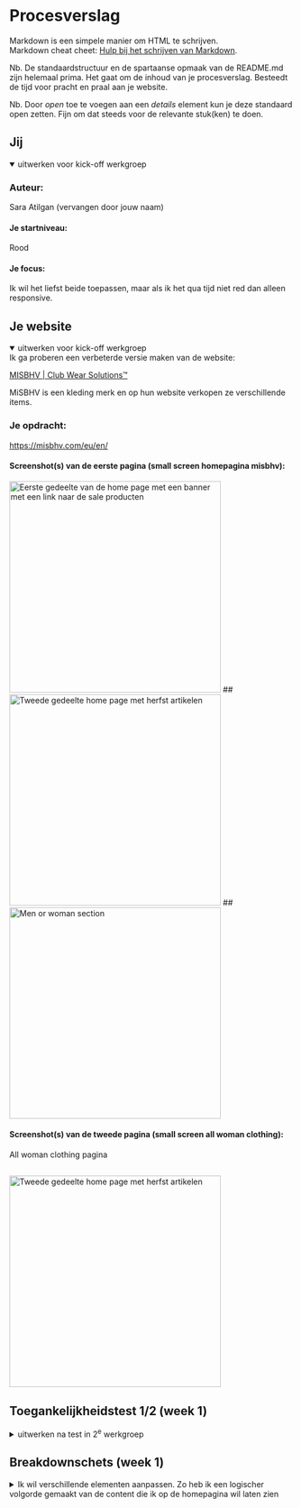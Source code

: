 
# Procesverslag
Markdown is een simpele manier om HTML te schrijven.  
Markdown cheat cheet: [Hulp bij het schrijven van Markdown](https://github.com/adam-p/markdown-here/wiki/Markdown-Cheatsheet).

Nb. De standaardstructuur en de spartaanse opmaak van de README.md zijn helemaal prima. Het gaat om de inhoud van je procesverslag. Besteedt de tijd voor pracht en praal aan je website.

Nb. Door *open* toe te voegen aan een *details* element kun je deze standaard open zetten. Fijn om dat steeds voor de relevante stuk(ken) te doen.





## Jij

<details open>
  <summary>uitwerken voor kick-off werkgroep</summary>

  ### Auteur:
  Sara Atilgan (vervangen door jouw naam)

  #### Je startniveau:
  Rood

  #### Je focus:
  Ik wil het liefst beide toepassen, maar als ik het qua tijd niet red dan alleen responsive.
 
</details>





## Je website

<details open>
  <summary>uitwerken voor kick-off werkgroep</summary>
  Ik ga proberen een verbeterde versie maken van de website: 

[MISBHV | Club Wear Solutions™](https://misbhv.com/eu/en/)

MiSBHV is een kleding merk en op hun website verkopen ze verschillende items.

  ### Je opdracht:
  https://misbhv.com/eu/en/

  #### Screenshot(s) van de eerste pagina (small screen homepagina misbhv): 
  <img src="readme-images/homescreen_1.jpg" width="375px" alt="Eerste gedeelte van de home page met een banner met een link naar de sale producten">
  ##
  <img src="readme-images/homescreen_2.jpg" width="375px" alt="Tweede gedeelte home page met herfst artikelen">
  ##
  <img src="readme-images/homescreen_5.jpg" width="375px" alt="Men or woman section">

  #### Screenshot(s) van de tweede pagina (small screen all woman clothing):
  All woman clothing pagina
  ##
  <img src="readme-images/pagina2_woman.jpg" width="375px" alt="Tweede gedeelte home page met herfst artikelen">
 
</details>



## Toegankelijkheidstest 1/2 (week 1)

<details>
  <summary>uitwerken na test in 2<sup>e</sup> werkgroep</summary>

  ### Bevindingen
  Lijst met je bevindingen die in de test naar voren kwamen:
  <ul>
  </ul>

</details>



## Breakdownschets (week 1)

<details>
  <summary>Ik wil verschillende elementen aanpassen. 
    Zo heb ik een logischer volgorde gemaakt van de content die ik op de homepagina wil laten zien</summary>

  ### Homepagina: 
  <img src="readme-images/breakdown_pagina1.jpg" width="375px" alt="breakdown van de hele home pagina">

<details>
  <summary>De tekst met ‘new in’ of ‘black week’ lijken op knoppen dus wil ik die veranderen in een label. 
    Verder wil ik ‘voeg toe aan winkelmand’ knoppen toevoegen.</summary>

  ### All woman clothing: 
  <img src="readme-images/breakdown_pagina2.jpg" width="375px" alt="breakdown van de tweede pagina">

<details>
  <summary>De menu items wil ik alleen verticaal aan de linkerkant uitlijnen. Verder wil ik deze links ook hover states geven en via mobiele formaat een state toepassen aan de links zodat de gebruiker weet op welke pagina hun zijn. </summary>

  ### Navigatie menu: 
  <img src="readme-images/menu_misbhv.png" width="375px" alt="menu">

</details>





## Voortgang 1 (week 2)

<details>
  <summary>Ik begon met het maken van een navigatie menu met alle items. Het begin ging een beetje stroef, omdat ik al een tijdje niet bezig ben geweest met coderen. Ik heb daarom ook veel onderzoek gedaan naar verschillende responsive nav menu’s. Voor mijn mobiele formaat wil ik gebruik maken van een hamburger menu. Het liefst zonder Javascript.</summary>

  ### Stand van zaken
  hier dit ging goed & dit was lastig (neem ook screenshots op van delen van je website en code)
  
  Na een tijdje zoeken kwam ik uit op een code voor een responsive hamburger menu via codepen: 
  
  Deze code begreep ik en ik wist deze goed toe te passen. Het probleem was is dat deze persoon block elementen gebruikt en ook display:float bij een block 
  element. Ik probeerde de code zelf een beetje aan te passen, zodat het wel semantisch correct is en geen fout meldingen geeft. Dit werkte niet. Ik kreeg 
  uiteindelijk ook mijn li elementen niet meer te zien. Ik had blijkbaar iets niet goed gedaan dus ben op zoek gegaan naar een andere code.
  
  bron hamburger menu codepen: [https://codepen.io/mutedblues/pen/MmPNPG](https://codepen.io/mutedblues/pen/MmPNPG)
</details>
<details>
Omdat er vaak gebruik wordt gemaakt van divs en heel veel classes vond ik het lastig om dit niet te gebruiken of weg te halen. Ik denk het de reden is dat sommige uitgewerkte code’s niet correct waren (vanwege verkeerde elementen selecteren in css). Ik heb namelijk gebruik gemaakt van een andere code (zie bron hieronder). In het begin ging het best prima, maar uiteindelijk gingen alle li elementen naar boven schuiven wanneer ik dus het menu ging uitklappen (iets met height en position te maken?). Ook gingen de hamburger menu lines raar bewegen en vormde ze geen x wanneer het menu is uitgeklapt. 

bron hamburger menu css: [https://alvarotrigo.com/blog/hamburger-menu-css](https://alvarotrigo.com/blog/hamburger-menu-css)

  <img src="readme-images/menu1.png" width="375px" alt="breakdown van de hele home pagina">

  <p>Orginele code:</p>

```css
@import url("https://fonts.googleapis.com/css2?family=Poppins:ital,wght@0,100;0,200;0,300;0,400;0,500;0,600;0,700;0,800;0,900;1,100;1,200;1,300;1,400;1,500;1,600;1,700;1,800;1,900&display=swap");

* {
  margin: 0;
  padding: 0;
  box-sizing: border-box;
}

body {
  font-family: "Poppins", sans-serif;
}

.container {
  max-width: 1050px;
  width: 90%;
  margin: auto;
}

.navbar {
  width: 100%;
  box-shadow: 0 1px 4px rgb(146 161 176 / 15%);
}

.nav-container {
  display: flex;
  justify-content: space-between;
  align-items: center;
  height: 62px;
}

.navbar .menu-items {
  display: flex;
}

.navbar .nav-container li {
  list-style: none;
}

.navbar .nav-container a {
  text-decoration: none;
  color: #0e2431;
  font-weight: 500;
  font-size: 1.2rem;
  padding: 0.7rem;
}

.navbar .nav-container a:hover{
    font-weight: bolder;
}

.nav-container {
  display: block;
  position: relative;
  height: 60px;
}

.nav-container .checkbox {
  position: absolute;
  display: block;
  height: 32px;
  width: 32px;
  top: 20px;
  left: 20px;
  z-index: 5;
  opacity: 0;
  cursor: pointer;
}

.nav-container .hamburger-lines {
  display: block;
  height: 26px;
  width: 32px;
  position: absolute;
  top: 17px;
  left: 20px;
  z-index: 2;
  display: flex;
  flex-direction: column;
  justify-content: space-between;
}

.nav-container .hamburger-lines .line {
  display: block;
  height: 4px;
  width: 100%;
  border-radius: 10px;
  background: #0e2431;
}

.nav-container .hamburger-lines .line1 {
  transform-origin: 0% 0%;
  transition: transform 0.4s ease-in-out;
}

.nav-container .hamburger-lines .line2 {
  transition: transform 0.2s ease-in-out;
}

.nav-container .hamburger-lines .line3 {
  transform-origin: 0% 100%;
  transition: transform 0.4s ease-in-out;
}

.navbar .menu-items {
  padding-top: 120px;
  box-shadow: inset 0 0 2000px rgba(255, 255, 255, .5);
  height: 100vh;
  width: 100%;
  transform: translate(-150%);
  display: flex;
  flex-direction: column;
  margin-left: -40px;
  padding-left: 50px;
  transition: transform 0.5s ease-in-out;
  text-align: center;
}

.navbar .menu-items li {
  margin-bottom: 1.2rem;
  font-size: 1.5rem;
  font-weight: 500;
}

.logo {
  position: absolute;
  top: 5px;
  right: 15px;
  font-size: 1.2rem;
  color: #0e2431;
}

.nav-container input[type="checkbox"]:checked ~ .menu-items {
  transform: translateX(0);
}

.nav-container input[type="checkbox"]:checked ~ .hamburger-lines .line1 {
  transform: rotate(45deg);
}

.nav-container input[type="checkbox"]:checked ~ .hamburger-lines .line2 {
  transform: scaleY(0);
}

.nav-container input[type="checkbox"]:checked ~ .hamburger-lines .line3 {
  transform: rotate(-45deg);
}

.nav-container input[type="checkbox"]:checked ~ .logo{
  display: none;
}
```
<details>
<p>Mijn eigen code:</p>

 <img src="readme-images/menu1.3.png" width="375px" alt="code eerste nav menu">

 ##
 
 <img src="readme-images/menu1.2.png" width="375px" alt="code tweede nav menu">

 ##

 <img src="readme-images/menu1.1.png" width="375px" alt="code derde nav menu">


</details>





## Voortgang 2 (week 3)

<details>
  <summary>Omdat ik wat achterliep, ben ik eerst gaan focussen op het rest van de content. Zo ben ik begonnen met het maken van mijn eerste section. Ik had als eerst position absolute en position relative toegepast. Dit werkte prima, maar dit is niet de juiste manier. Hier door kunnen elementen verplaatsen want ze zitten op elkaar en ze zijn gepositioneerd. </summary>

  ### Stand van zaken
  hier dit ging goed & dit was lastig (neem ook screenshots op van delen van je website en code)

   <img src="readme-images/section_blacweek1.png" width="375px" alt="section black week code">

  <p>Met hulp van Marten heb ik display grid gebruikt voor mijn section. Dit ging eerste instantie niet helemaal makkelijk, want de grid liet steeds extra rows zien terwijl ik de rows heb aangegeven met grid-template-rows. We wisten beide niet waar dit aan lag. </p>
  
   <img src="readme-images/schets1_marten.jpg" width="375px" alt="schets Marten">
   ##
   <img src="readme-images/section_blackweek1.2.png" width="375px" alt="section black week code">
   ##
   <img src="readme-images/section_blackweek1.3.png" width="375px" alt="section black week code">

   <details>
   
<p>Ik ben vervolgens later nog is naar de code gaan kijken met Abby. Ik dacht misschien dat het aan de height lag en dat klopte ook. Ik had de height weggehaald en de rows aangepast. Nu stond alles op de juiste plek.</p>
<img src="readme-images/section_blackweek1.4.png" width="375px" alt="section black week code">
##
<img src="readme-images/section_blackweek1.5.png" width="375px" alt="section black week code">

<p>Ik ben het vervolgens ook op andere sections gaan toepassen. </p>
<img src="readme-images/woman_men_section.png" width="375px" alt="woman & men section code">

<p>Bij de fall collection items section ging de grid ook extra rows aanmaken. Dit keer had ik geen height gebruikt, maar het stond nog steeds niet op de juiste plek. Ik ben toen gaan kijken wat er gebeurt als ik bij de items verschillende start & end rows en columns gebruik. </p>
<img src="readme-images/twoitems_1.png" width="375px" alt="fall collection two items">
##
<img src="readme-images/twoitems_2.png" width="375px" alt="fall collection two items">

<p>Ik heb verschillende dingen geprobeerd, maar nog steed kwam de img en de andere child elementen niet op de juiste plek te staan. Hier raakte ik frustreert van, maar ik bleef dingen uitproberen.</p>
<img src="readme-images/twoitems_3.png" width="375px" alt="fall collection two items">

<p>Ik heb toen ook classes gebruikt voor de images, omdat ik misschien dacht dat ik de verkeerde css properties had genoteerd.</p>
<img src="readme-images/twoitems_4.png" width="375px" alt="fall collection two items">
  
</details>


  
</details>





## Toegankelijkheidstest 2/2 (week 4)

<details>
  <summary>Tijdens de les hebben we met verschillende toegankelijkheidsbrillen gekeken naar onze gekozen websites. Hierbij heb ik met Abby een WCAG checklist ingevuld over toegankelijkheid.</summary>

<img src="readme-images/checklist1.jpg" width="375px" alt="checklist wcag">
##
<img src="readme-images/checklist2.jpg" width="375px" alt="checklist wcag">
##
<img src="readme-images/checklist3.jpg" width="375px" alt="checklist wcag">
##
<img src="readme-images/checklist4.jpg" width="375px" alt="checklist wcag">
##
<img src="readme-images/checklist5.jpg" width="375px" alt="checklist wcag">


  

  ### Bevindingen
  Lijst met je bevindingen die in de test naar voren kwamen (geef ook aan wat er verbeterd is):
   <ul>
  <li>Er zijn vele vormen van slechtziend zijn</li>
    <li>Meerdere vormen van beperkt zijn</li>
    <li>Veel websites maken nog geen gebruik van een duidelijke opzet (code) voor screenreaders</li>
    <li>mijn website maakt veel gebruik van divs en geen headings</li>
     <li>Je kan items op mijn uitgekozen website niet makkelijk toevoegen aan je winkelwagen</li>
     <li>Ook maakt de website veel gebruik van image banners zonder alternative text</li>
  </ul>

  <p>Ik wil zoveel mogelijk dingen aanpassen als dat lukt qua tijd.</p>

  <details>
  
  

</details>





## Voortgang 3 (week 4)

<details>
  <summary>uitwerken voor 3<sup>e</sup> voortgang</summary>

  ### Stand van zaken
  hier dit ging goed & dit was lastig (neem ook screenshots op van delen van je website en code)


  ### Agenda voor meeting
  samen met je groepje opstellen

  | student 1      | student 2          | student 3    | student 4        |
  | ---            | ---                | ---          | ---              |
  | dit bespreken  | en dit             | en ik dit    | en dan ik dat    |
  | en dat ook nog | dit als er tijd is | nog een punt | dit wil ik zeker |
  | ...            | ...                | ...          | ...              |


  ### Verslag van meeting
  hier na afloop snel de uitkomsten van de meeting vastleggen

  - punt 1
  - punt 2
  - nog een punt
  - ...

</details>





## Eindgesprek (week 5)

<details>
  <summary>uitwerken voor eindgesprek</summary>

  ### Je uitkomst - karakteristiek screenshots:
  <img src="readme-images/dummy-plaatje.jpg" width="375px" alt="uitomst opdracht 1">


  ### Dit ging goed/Heb ik geleerd: 
  Korte omschrijving met plaatjes

  <img src="readme-images/dummy-plaatje.jpg" width="375px" alt="top">


  ### Dit was lastig/Is niet gelukt:
  Korte omschrijving met plaatjes

  <img src="readme-images/dummy-plaatje.jpg" width="375px" alt="bummer">
</details>





## Bronnenlijst

<details open>
  <summary>continu bijhouden terwijl je werkt</summary>

  Nb. Wees specifiek ('css-tricks' als bron is bijv. niet specifiek genoeg). 
  Nb. ChatGpT en andere AI horen er ook bij.
  Nb. Vermeld de bronnen ook in je code.

  1. bron 1
  2. bron 2
  3. ...

</details>
